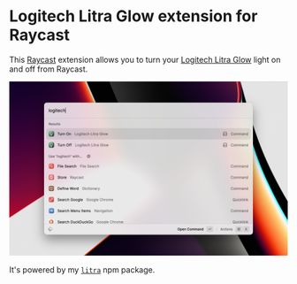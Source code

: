 # Logitech Litra Glow extension for Raycast

This [Raycast](https://www.raycast.com/) extension allows you to turn your [Logitech Litra Glow](https://www.logitech.com/en-gb/products/lighting/litra-glow.946-000002.html) light on and off from Raycast.

![Screenshot](screenshot.png?raw=true)

It's powered by my [`litra`](https://github.com/timrogers/litra) npm package.